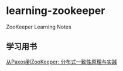 # learning-zookeeper
ZooKeeper Learning Notes

## 学习用书
[从Paxos到ZooKeeper: 分布式一致性原理与实践](http://www.broadview.com.cn/book/2683)
